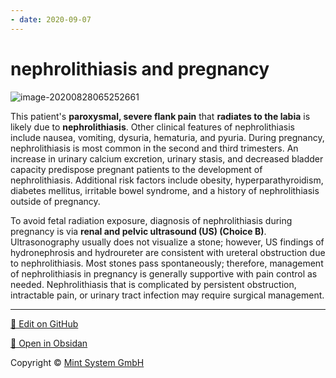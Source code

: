 ```yaml
---
- date: 2020-09-07
---
```


# nephrolithiasis and pregnancy

<!-- pregnancy, severe flank pain that radiates to labia dx, rx -->

![image-20200828065252661](https://photos.thisispiggy.com/file/wikiFiles/image-20200828065252661.png)

This patient's **paroxysmal, severe flank pain** that **radiates to the labia** is likely due to **nephrolithiasis**.  Other clinical features of nephrolithiasis include nausea, vomiting, dysuria, hematuria, and pyuria.  During pregnancy, nephrolithiasis is most common in the second and third trimesters.  An increase in urinary calcium excretion, urinary stasis, and decreased bladder capacity predispose pregnant patients to the development of nephrolithiasis.  Additional risk factors include obesity, hyperparathyroidism, diabetes mellitus, irritable bowel syndrome, and a history of nephrolithiasis outside of pregnancy.

To avoid fetal radiation exposure, diagnosis of nephrolithiasis during pregnancy is via **renal and pelvic ultrasound (US) (Choice B)**.  Ultrasonography usually does not visualize a stone; however, US findings of hydronephrosis and hydroureter are consistent with ureteral obstruction due to nephrolithiasis.  Most stones pass spontaneously; therefore, management of nephrolithiasis in pregnancy is generally supportive with pain control as needed.  Nephrolithiasis that is complicated by persistent obstruction, intractable pain, or urinary tract infection may require surgical management.


<hr>

[📝 Edit on GitHub](https://github.com/Mint-System/Knowledge/blob/master/nephrolithiasis%20and%20pregnancy.md)

[📂 Open in Obsidan](obsidian://open?vault=Knowledge%20Mint%20System&file=nephrolithiasis%20and%20pregnancy.md ':target=_self')

<footer>Copyright © <a href="https://www.mint-system.ch/">Mint System GmbH</a></footer>